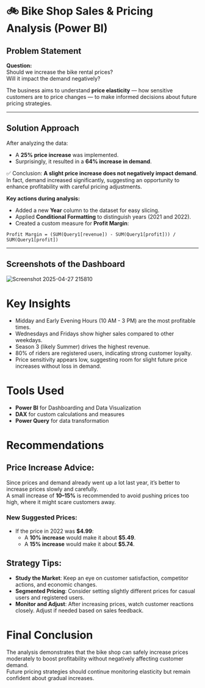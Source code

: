 # 🚲 Bike Shop Sales & Pricing Analysis (Power BI)

## Problem Statement
**Question:**  
Should we increase the bike rental prices?  
Will it impact the demand negatively?

The business aims to understand **price elasticity** — how sensitive customers are to price changes — to make informed decisions about future pricing strategies.

---

## Solution Approach
After analyzing the data:
- A **25% price increase** was implemented.
- Surprisingly, it resulted in a **64% increase in demand**.

✅ Conclusion: **A slight price increase does not negatively impact demand**. In fact, demand increased significantly, suggesting an opportunity to enhance profitability with careful pricing adjustments.

**Key actions during analysis:**
- Added a new **Year** column to the dataset for easy slicing.
- Applied **Conditional Formatting** to distinguish years (2021 and 2022).
- Created a custom measure for **Profit Margin**:

```plaintext
Profit Margin = (SUM(Query1[revenue]) - SUM(Query1[profit])) / SUM(Query1[profit])
```
------
## Screenshots of the Dashboard
![Screenshot 2025-04-27 215810](https://github.com/user-attachments/assets/873670dc-2489-48f2-834e-a5210499478c)

# Key Insights
- Midday and Early Evening Hours (10 AM - 3 PM) are the most profitable times.
- Wednesdays and Fridays show higher sales compared to other weekdays.
- Season 3 (likely Summer) drives the highest revenue.
- 80% of riders are registered users, indicating strong customer loyalty.
- Price sensitivity appears low, suggesting room for slight future price increases without loss in demand.

# Tools Used
- **Power BI** for Dashboarding and Data Visualization
- **DAX** for custom calculations and measures
- **Power Query** for data transformation

# Recommendations 

## Price Increase Advice:
Since prices and demand already went up a lot last year, it’s better to increase prices slowly and carefully.  
A small increase of **10–15%** is recommended to avoid pushing prices too high, where it might scare customers away.

### New Suggested Prices:
- If the price in 2022 was **$4.99**:
  - A **10% increase** would make it about **$5.49**.
  - A **15% increase** would make it about **$5.74**.

## Strategy Tips:
- **Study the Market**: Keep an eye on customer satisfaction, competitor actions, and economic changes.
- **Segmented Pricing**: Consider setting slightly different prices for casual users and registered users.
- **Monitor and Adjust**: After increasing prices, watch customer reactions closely. Adjust if needed based on sales feedback.

# Final Conclusion
The analysis demonstrates that the bike shop can safely increase prices moderately to boost profitability without negatively affecting customer demand.  
Future pricing strategies should continue monitoring elasticity but remain confident about gradual increases.


